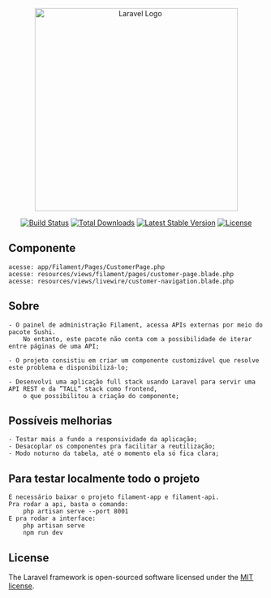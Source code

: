 <p align="center"><a href="https://laravel.com" target="_blank"><img src="https://raw.githubusercontent.com/laravel/art/master/logo-lockup/5%20SVG/2%20CMYK/1%20Full%20Color/laravel-logolockup-cmyk-red.svg" width="400" alt="Laravel Logo"></a></p>

<p align="center">
<a href="https://github.com/laravel/framework/actions"><img src="https://github.com/laravel/framework/workflows/tests/badge.svg" alt="Build Status"></a>
<a href="https://packagist.org/packages/laravel/framework"><img src="https://img.shields.io/packagist/dt/laravel/framework" alt="Total Downloads"></a>
<a href="https://packagist.org/packages/laravel/framework"><img src="https://img.shields.io/packagist/v/laravel/framework" alt="Latest Stable Version"></a>
<a href="https://packagist.org/packages/laravel/framework"><img src="https://img.shields.io/packagist/l/laravel/framework" alt="License"></a>
</p>

## Componente 
    acesse: app/Filament/Pages/CustomerPage.php
    acesse: resources/views/filament/pages/customer-page.blade.php
    acesse: resources/views/livewire/customer-navigation.blade.php

## Sobre
    
    - O painel de administração Filament, acessa APIs externas por meio do pacote Sushi. 
        No entanto, este pacote não conta com a possibilidade de iterar entre páginas de uma API;

    - O projeto consistiu em criar um componente customizável que resolve este problema e disponibilizá-lo;
    
    - Desenvolvi uma aplicação full stack usando Laravel para servir uma API REST e da ”TALL” stack como frontend, 
        o que possibilitou a criação do componente;

## Possíveis melhorias
    - Testar mais a fundo a responsividade da aplicação;
    - Desacoplar os componentes pra facilitar a reutilização;
    - Modo noturno da tabela, até o momento ela só fica clara;

## Para testar localmente todo o projeto
    É necessário baixar o projeto filament-app e filament-api.
    Pra rodar a api, basta o comando:
        php artisan serve --port 8001
    E pra rodar a interface:
        php artisan serve
        npm run dev
 

## License

The Laravel framework is open-sourced software licensed under the [MIT license](https://opensource.org/licenses/MIT).
